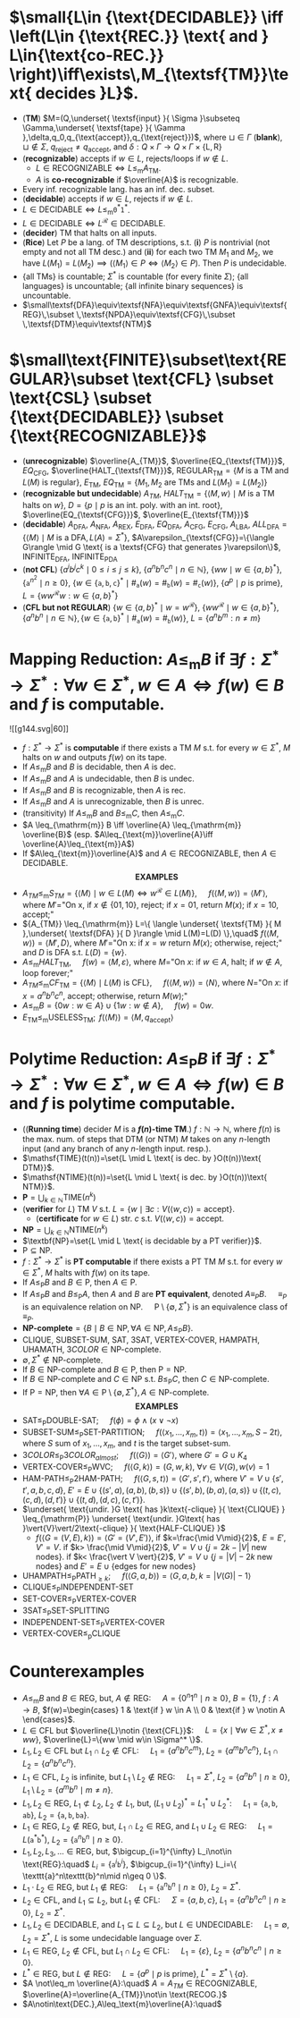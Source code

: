 # $\small{L\in {\text{DECIDABLE}} \iff \left(L\in {\text{REC.}} \text{ and } L\in{\text{co-REC.}} \right)\iff\exists\,M_{\textsf{TM}}\text{ decides }L}$.

- (**TM**) $M=(Q,\underset{ \textsf{input} }{ \Sigma }\subseteq \Gamma,\underset{ \textsf{tape} }{ \Gamma },\delta,q_0,q_{\text{accept}},q_{\text{reject}})$, where $\sqcup\in \Gamma$ (**blank**), $\sqcup\notin \Sigma$, $q_{\text{reject}}\neq q_{\text{accept}}$, and $\delta:Q\times \Gamma\longrightarrow Q\times \Gamma\times \{\text{L},\text{R}\}$
- (**recognizable**) accepts if $w\in L$, rejects/loops if $w\notin L$. 
	- $L \in\text{RECOGNIZABLE}\iff L\leq_{\text{m}}A_{\textsf{TM}}$. 
	- $A$ is **co-recognizable** if $\overline{A}$ is recognizable.
- Every inf. recognizable lang. has an inf. dec. subset.
- (**decidable**) accepts if $w\in L$, rejects if $w\notin L$.
- $L\in {\text{DECIDABLE}} \iff L\leq_{\text{m}}\texttt{0}^*\texttt{1}^*$.
- $L\in {\text{DECIDABLE}} \iff L^{\mathcal{R}}\in {\text{DECIDABLE}}$.
- (**decider**) TM that halts on all inputs. 
- (**Rice**) Let $P$ be a lang. of TM descriptions, s.t. (**i**) $P$ is nontrivial (not empty and not all TM desc.) and (**ii**) for each two TM $M_1$ and $M_2$, we have $L(M_1)=L(M_2)\implies(\langle M_1\rangle\in P\iff \langle M_2\rangle\in P)$. Then $P$ is undecidable. 
- $\{ \text{all }\textsf{TM}\text{s} \}$ is countable; $\Sigma^*$ is countable (for every finite $\Sigma$); $\{ \text{all languages} \}$ is uncountable; $\{ \text{all infinite binary sequences} \}$ is uncountable.
- $\small\textsf{DFA}\equiv\textsf{NFA}\equiv\textsf{GNFA}\equiv\textsf{REG}\,\subset \,\textsf{NPDA}\equiv\textsf{CFG}\,\subset \,\textsf{DTM}\equiv\textsf{NTM}$
# $\small\text{FINITE}\subset\text{REGULAR}\subset \text{CFL} \subset \text{CSL} \subset {\text{DECIDABLE}} \subset  {\text{RECOGNIZABLE}}$ 

- (**unrecognizable**) $\overline{A_{TM}}$, $\overline{EQ_{\textsf{TM}}}$, $EQ_{\textsf{CFG}}$, $\overline{HALT_{\textsf{TM}}}$, $\text{REGULAR}_{\textsf{TM}}=\{ M \text{ is a TM and }L(M) \text{ is regular}\}$, $E_{\textsf{TM}}$, $EQ_{\textsf{TM}}=\{ M_1,M_2 \text{ are TMs and }L(M_1)=L(M_2)\}$
- (**recognizable but undecidable**) $A_{TM}$, $HALT_{\textsf{TM}}=\{ \langle M,w\rangle\mid M \text{ is a TM halts on } w\}$, $D=\{ p \mid p \text{ is an int. poly. with an int. root} \}$, $\overline{EQ_{\textsf{CFG}}}$, $\overline{E_{\textsf{TM}}}$
- (**decidable**) $A_{\textsf{DFA}}$, $A_{\textsf{NFA}}$, $A_{\textsf{REX}}$, $E_{\textsf{DFA}}$, $EQ_{\textsf{DFA}}$, $A_{\textsf{CFG}}$, $E_{\textsf{CFG}}$, $A_{\textsf{LBA}}$, $ALL_{\textsf{DFA}}=\{\langle M\rangle \mid M \text{ is a }\textsf{DFA}{ },L(A)=\Sigma^*\}$, $A\varepsilon_{\textsf{CFG}}=\{\langle G\rangle \mid G \text{ is a \textsf{CFG} that generates }\varepsilon\}$, $\mathrm{INFINITE}_{\textsf{DFA}}$, $\mathrm{INFINITE}_{\textsf{PDA}}$
- (**not CFL**) $\{a^i b^j c^k \mid 0\leq i \leq j \leq k\},$ $\{a^n b^n c^n \mid n \in \mathbb{N}\},$ $\{ww \mid w \in \{a,b\}^*\},$ $\{\texttt{a}^{n^{2}}\mid n\geq 0 \},$ $\{w\in \{\texttt{a},\texttt{b},\texttt{c}\}^* \mid \#_{\texttt{a}}(w)=\#_{\texttt{b}}(w)=\#_{\texttt{c}}(w)\}$, $\{a^p \mid p \text{ is prime}\}$, $L=\{ ww^{\mathcal{R}} w : w\in \{a,b\}^* \}$
- (**CFL but not REGULAR**) $\{w\in \{a,b\}^* \mid w=w^\mathcal{R}\},$ $\{ww^\mathcal{R}\mid w\in \{a,b\}^*\},$ $\{a^n b^n \mid n\in \mathbb{N}\},\{w\in \{\texttt{a},\texttt{b}\}^* \mid \#_{\texttt{a}}(w)=\#_{\texttt{b}}(w)\}$, $L=\{ a^n b^m : n \neq m\}$
# Mapping Reduction: $A\leq_{\text{m}}B$ if $\exists f :\Sigma^*\to\Sigma^*:\forall w\in \Sigma^*,\,w\in A\iff f(w)\in B$ and $f$ is computable.

![[g144.svg|60]]
- $f:\Sigma^*\to\Sigma^*$ is **computable** if there exists a TM $M$ s.t. for every $w\in \Sigma^*$, $M$ halts on $w$ and outputs $f(w)$ on its tape.
- If $A\leq_{\text{m}}B$ and $B$ is decidable, then $A$ is dec.
- If $A\leq_{\text{m}}B$ and $A$ is undecidable, then $B$ is undec.
- If $A\leq_{\text{m}}B$ and $B$ is recognizable, then $A$ is rec.
- If $A\leq_{\text{m}}B$ and $A$ is unrecognizable, then $B$ is unrec.
- (transitivity) If $A\leq_{\text{m}}B$ and $B\leq_{\text{m}}C$, then $A\leq_{\text{m}}C$.  
- $A \leq_{\mathrm{m}} B \iff \overline{A} \leq_{\mathrm{m}} \overline{B}$ (esp. $A\leq_{\text{m}}\overline{A}\iff \overline{A}\leq_{\text{m}}A$)
- If $A\leq_{\text{m}}\overline{A}$ and $A\in\text{RECOGNIZABLE}$, then $A\in\text{DECIDABLE}$.  $$\textbf{EXAMPLES}$$ 
- $A_{TM}\leq_{\text{m}} S_{TM}=\{ \langle M \rangle \mid w\in L(M) \iff w^{\mathcal{R}}\in L(M) \},\quad$ $f(\langle M,w\rangle)=\langle M'\rangle$, where $M'=$"On x, if $x\notin\{ 01,10 \}$, reject; if $x=01$, return $M(x)$; if $x=10$, accept;" 
- ${A_{TM}} \leq_{\mathrm{m}} L=\{ \langle \underset{ \textsf{TM} }{ M },\underset{ \textsf{DFA} }{ D }\rangle \mid L(M)=L(D) \},\quad$ $f(\langle M,w\rangle)=\langle M',D\rangle$, where $M'=$"On x: if $x=w$ return $M(x)$; otherwise, reject;" and $D$ is DFA s.t. $L(D)=\{w\}$. 
- $A\leq_{\text{m}} HALT_{\textsf{TM}},\quad$ $f(w)=\langle M,\varepsilon\rangle$, where $M=$"On $x$: if $w\in A$, halt; if $w\notin A$, loop forever;"  
- $A_{TM}\leq_{\text{m}} CF_{\textsf{TM}}=\{ \langle M \rangle \mid L(M) \text{ is CFL} \},\quad$ $f(\langle M,w\rangle)=\langle N \rangle$, where $N=$"On $x$: if $x=a^n b^nc^n$, accept; otherwise, return $M(w)$;" 
- $A\leq_{\text{m}} B=\{ 0w:w\in A \}\cup \{ 1w:w\notin A \},\quad$ $f(w)=0w$.
- $E_{\text{TM}} \leq_{\text{m}} \text{USELESS}_{\text{TM}};\,$ $f(\langle M \rangle) = \langle M, q_{\text{accept}} \rangle$

# Polytime Reduction:  $A\leq_{\text{P}}B$ if $\exists f :\Sigma^*\to\Sigma^*:\forall w\in \Sigma^*,\,w\in A\iff f(w)\in B$ and $f$ is polytime computable. 

- ((**Running time**) decider $M$ is a **$f(n)$-time TM**.) $f:\mathbb{N} \to \mathbb{N}$, where $f(n)$ is the max. num. of steps that DTM (or NTM) $M$ takes on any $n$-length input (and any branch of any $n$-length input. resp.).
- $\mathsf{TIME}(t(n))=\set{L \mid L \text{ is dec. by }O(t(n))\text{ DTM}}$.
- $\mathsf{NTIME}(t(n))=\set{L \mid L \text{ is dec. by }O(t(n))\text{ NTM}}$.
- $\textbf{P}=\bigcup_{k \in \mathbb{N}}\mathsf{TIME}(n^k)$
- (**verifier** for $L$) TM $V$ s.t. $L=\{w\mid \exists c : V(\langle w,c\rangle)=\textsf{accept} \}$.
	- (**certificate** for $w\in L$) str. $c$ s.t. $V(\langle w,c\rangle)=\textsf{accept}$.
- $\textbf{NP}=\bigcup_{k \in \mathbb{N}}\mathsf{NTIME}(n^k)$
- $\textbf{NP}=\set{L \mid L \text{ is decidable by a PT verifier}}$.
- $\mathrm{P}\subseteq\mathrm{NP}$.
- $f:\Sigma^*\to\Sigma^*$ is **PT computable** if there exists a PT TM $M$ s.t. for every $w\in\Sigma^*$, $M$ halts with $f(w)$ on its tape.
- If $A\leq_{\mathrm{P}} B$ and $B\in\mathrm{P}$, then $A\in\mathrm{P}$.
- If $A\leq_{\mathrm{P}} B$ and $B\leq_{\mathrm{P}} A$, then $A$ and $B$ are **PT equivalent**, denoted $A\equiv_P B.\quad$ $\equiv_P$ is an equivalence relation on $\mathrm{NP}.\quad$ $\mathrm{P}\setminus \{ \emptyset, \Sigma^* \}$ is an equivalence class of $\equiv_P$.
- $\textbf{NP-complete}=\{B\mid B\in\mathrm{NP} , \forall A\in\mathrm{NP},A\leq_{\mathrm{P}} B\}.$
- $\text{CLIQUE}$, $\text{SUBSET-SUM}$, $\text{SAT}$, $\text{3SAT}$, $\text{VERTEX-COVER}$, $\text{HAMPATH}$, $\text{UHAMATH}$, $3COLOR\in\text{NP-complete}$.
- $\emptyset,\Sigma^*\notin\text{NP-complete}$. 
- If $B\in\text{NP-complete}$ and $B\in\mathrm{P}$, then $\mathrm{P}=\mathrm{NP}$.
- If $B\in\text{NP-complete}$ and $C \in \mathrm{NP}$ s.t. $B\leq_{\mathrm{P}} C$, then $C\in\text{NP-complete}$.
- If $\mathrm{P}=\mathrm{NP}$, then $\forall A\in \mathrm{P}\setminus\{\emptyset,\Sigma^*\},\,A\in \text{NP-complete}$. $$\textbf{EXAMPLES}$$
- $\text{SAT} \leq_{\mathrm{P}} \text{DOUBLE-SAT};\quad$ $f(\phi) = \phi \land (x \lor \neg x)$
- $\text{SUBSET-SUM} \leq_{\mathrm{P}} \text{SET-PARTITION};\quad$ $f(\langle x_1, \dots, x_m, t \rangle) = \langle x_1, \dots, x_m, S-2t\rangle$, where $S$ sum of $x_1, \dots, x_m$, and $t$ is the target subset-sum.
- $3COLOR \leq_{\mathrm{P}} 3COLOR_{almost};\quad$ $f(\langle G \rangle) = \langle G' \rangle$, where $G'=G\cup K_4$
- $\text{VERTEX-COVER} \leq_{\mathrm{P}} \text{WVC};\quad$ $f(\langle G,k\rangle)= (G,w,k)$, $\forall v\in V(G), w(v)=1$
- $\text{HAM-PATH}\leq_{\text{P}}\text{2HAM-PATH};\quad$ $f(\langle G,s,t\rangle)=\langle G',s',t'\rangle$, where $V'=V\cup \{s',t',a,b,c,d\},$ ${E' =E\cup {\{(s',a),\,(a,b),\,(b,s)\} \cup \{(s',b),\,(b,a),\,(a,s)\}}}$   $\cup\, {\{(t,c),\,(c,d),\,(d,t')\} \cup \{(t,d),\,(d,c),\,(c,t')\}}.$
- $\underset{ \text{undir. }G \text{ has }k\text{-clique} }{ \text{CLIQUE} } \leq_{\mathrm{P}} \underset{ \text{undir. }G\text{ has }\vert{V}\vert/2\text{-clique} }{ \text{HALF-CLIQUE} }$
	- $f(\langle G=(V,E),k\rangle)= \langle G'=(V',E')\rangle$, if $k=\frac{\mid V\mid}{2}$, $E=E'$, $V'=V$. if $k> \frac{\mid V\mid}{2}$, $V'=V\cup \{ j=2k-{\vert V \vert} \text{ new nodes} \}$. if $k< \frac{\vert V \vert}{2}$, $V'=V\cup \{ j=\vert V\vert-2k \text{ new nodes} \}$ and $E'=E\cup \{ \text{edges for new nodes} \}$
- $\text{UHAMPATH} \leq_{\text{P}} \text{PATH}_{\geq k};\quad$ $f(\langle G, a, b \rangle) = \langle G, a, b, k=|V(G)| - 1 \rangle$
- $\text{CLIQUE} \leq_{\mathrm{P}} \text{INDEPENDENT-SET}$     
- $\text{SET-COVER}\leq_{\mathrm{P}} \text{VERTEX-COVER}$ 
- $\text{3SAT} \leq_{\mathrm{P}} \text{SET-SPLITTING}$          
- $\text{INDEPENDENT-SET}\leq_{\mathrm{P}} \text{VERTEX-COVER}$ 
- $\text{VERTEX-COVER}\leq_{\text{p}}\text{CLIQUE}$           

# Counterexamples

- $A\leq_{\text{m}} B$ and $B\in\text{REG}$, but, $A\notin \text{REG}$: $\quad A=\{0^n1^n \mid n \ge 0\}$, $B=\{1\}$, $f:A\to B$, $f(w)=\begin{cases} 1 & \text{if } w \in A \\ 0 & \text{if } w \notin A \end{cases}$.
- $L\in \text{CFL}$ but $\overline{L}\notin {\text{CFL}}$: $\quad L=\{x\mid \forall w\in \Sigma^*, x\neq ww \}$, $\overline{L}=\{ww \mid w\in \Sigma^* \}$.
- $L_1,L_2\in \text{CFL}$ but $L_1\cap L_2\notin \text{CFL}$: $\quad L_1 = \{ a^nb^nc^m  \}$, $L_2 = \{ a^mb^nc^n  \}$, $L_1\cap L_2 = \{ a^nb^nc^n  \}$.
- $L_1\in \text{CFL}$, $L_2$ is infinite, but $L_1\setminus L_2\notin \text{REG}:\quad$ $L_1=\Sigma^*$, $L_2=\{a^n b^n \mid n \ge 0\}$, $L_1\setminus L_2=\{a^m b^n \mid m\neq n\}$.
- $L_1,L_2\in \text{REG}$, $L_1\not\subset L_2$, $L_2\not\subset L_1$, but, $(L_1\cup L_2)^*=L_{1}^*\cup L_{2}^*:\quad$ $L_1=\{ \texttt{a},\texttt{b},\texttt{ab} \}$, $L_2=\{ \texttt{a},\texttt{b},\texttt{ba} \}$.
- $L_1\in \text{REG}$, $L_2\not\in \text{REG}$, but, $L_1\cap L_2\in \text{REG}$, and $L_1\cup L_2\in \text{REG}:\quad$ $L_1=L(\texttt{a}^*\texttt{b}^*)$, $L_2=\{ \texttt{a}^n\texttt{b}^n\mid n\geq 0 \}$.
- $L_1,L_2,L_3,\dots\in \text{REG}$, but, $\bigcup_{i=1}^{\infty} L_i\not\in \text{REG}:\quad$ $L_i=\{ \texttt{a}^i\texttt{b}^i\}$, $\bigcup_{i=1}^{\infty} L_i=\{ \texttt{a}^n\texttt{b}^n\mid n\geq 0 \}$.
- $L_1\cdot L_2\in \text{REG}$, but $L_1\not\in \text{REG}:\quad$ $L_1=\{ \texttt{a}^n\texttt{b}^n\mid n\geq 0 \}$, $L_2=\Sigma^*$.
- $L_2\in\text{CFL}$, and $L_1\subseteq L_2$, but $L_1\not\in \text{CFL}:\quad$ $\Sigma=\{a,b,c\}$, $L_1=\{a^n b^n c^n \mid n\geq 0 \}$, $L_2=\Sigma^*$.
- $L_1,L_2\in\text{DECIDABLE}$, and $L_1\subseteq L \subseteq L_2$, but $L\in \text{UNDECIDABLE}:\quad$ $L_1=\emptyset$, $L_2=\Sigma^*$, $L$ is some undecidable language over $\Sigma$.
- $L_1\in \text{REG}$, $L_2\not\in \text{CFL}$, but $L_1\cap L_2\in \text{CFL}:\quad$ $L_1=\{ \varepsilon \}$, $L_2=\{ a^n b^n c^n \mid n\geq 0 \}$.
- $L^*\in \text{REG}$, but $L\not\in \text{REG}:\quad$ $L=\{ a^p \mid p \text{ is prime} \}$, $L^*=\Sigma^*\setminus \{ a \}$.
- $A \not\leq_m \overline{A}:\quad$ $A=A_{TM}\in \text{RECOGNIZABLE}$, $\overline{A}=\overline{A_{TM}}\not\in \text{RECOG.}$
- $A\notin\text{DEC.},A\leq_\text{m}\overline{A}:\quad$ 